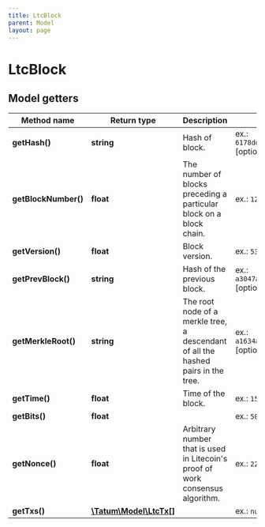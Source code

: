 ```yaml
---
title: LtcBlock
parent: Model
layout: page
---
```


# LtcBlock

## Model getters

Method name | Return type | Description | Notes
------------ | ------------- | ------------- | -------------
**getHash()** | **string** | Hash of block. | ex.: `6178dda07b94becb118f67b21aa72f60d85c1029e9e9b8ae56a25d684de66078` [optional]
**getBlockNumber()** | **float** | The number of blocks preceding a particular block on a block chain. | ex.: `1234314` [optional]
**getVersion()** | **float** | Block version. | ex.: `536870912` [optional]
**getPrevBlock()** | **string** | Hash of the previous block. | ex.: `a3047a060e5d586a9b26779ebe62fc57ce7323745da8f28761ab755454d89c52` [optional]
**getMerkleRoot()** | **string** | The root node of a merkle tree, a descendant of all the hashed pairs in the tree. | ex.: `a1634a42a8e956a5fb5225d06c3af6207e7f6fe5a00fa45229edfd0ddfa587f0` [optional]
**getTime()** | **float** | Time of the block. | ex.: `1572865501` [optional]
**getBits()** | **float** |  | ex.: `503452237` [optional]
**getNonce()** | **float** | Arbitrary number that is used in Litecoin's proof of work consensus algorithm. | ex.: `2278594841` [optional]
**getTxs()** | [**\Tatum\Model\LtcTx[]**](../LtcTx) |  | ex.: `null` [optional]

